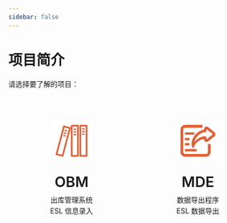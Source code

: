 ```yaml
---
sidebar: false
---
```


# 项目简介

请选择要了解的项目：

<div class="features">
  <div class="feature" onclick="window.location.href='/vuepress05_text03-eslold03-/introduction/OBM.html'">
    <img src="/ico/obm-logo.svg" alt="OBM 图标" class="feature-logo">
    <h2>OBM</h2>
    <p>出库管理系统<br>ESL 信息录入</p>
  </div>
  <div class="feature" onclick="window.location.href='/vuepress05_text03-eslold03-/introduction/MDE.html'">
    <img src="/ico/mde-logo.svg" alt="MDE 图标" class="feature-logo">
    <h2>MDE</h2>
    <p>数据导出程序<br>ESL 数据导出</p>
  </div>
</div>

<style>
.features {
  display: grid;
  grid-template-columns: repeat(2, 1fr);
  gap: 2rem;
  max-width: 800px;
  margin: 2rem auto;
  padding: 0 1rem;
}

.feature {
  display: flex;
  flex-direction: column;
  align-items: center;
  text-align: center;
  padding: 2rem;
  border: 1px solid var(--c-border);
  border-radius: 8px;
  transition: all 0.3s ease;
  cursor: pointer;
  background-color: var(--c-bg);
}

.feature:hover {
  transform: translateY(-5px);
  border-color: var(--c-brand);
  box-shadow: 0 4px 12px rgba(0, 0, 0, 0.1);
}

.feature-logo {
  width: 80px;
  height: 80px;
  margin-bottom: 1rem;
}

.feature h2 {
  font-size: 1.8rem;
  font-weight: 600;
  border-bottom: none;
  padding-bottom: 0;
  color: var(--c-brand);
  margin: 0.5rem 0;
}

.feature p {
  color: var(--c-text);
  line-height: 1.6;
  margin: 0;
}

@media (max-width: 719px) {
  .features {
    grid-template-columns: 1fr;
  }
}
</style> 
